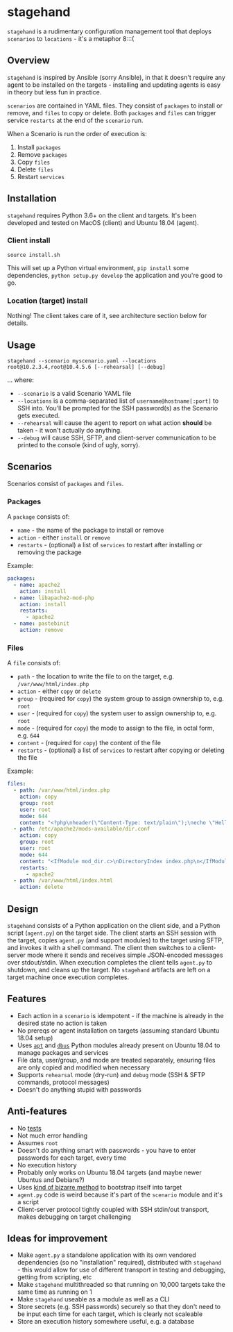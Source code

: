 # stagehand

`stagehand` is a rudimentary configuration management tool that deploys `scenarios` to `locations` - it's a metaphor 8:::(

## Overview

`stagehand` is inspired by Ansible (sorry Ansible), in that it doesn't require any agent to be installed on the targets - installing and updating agents is easy in theory but less fun in practice.

`scenarios` are contained in YAML files. They consist of `packages` to install or remove, and `files` to copy or delete. Both `packages` and `files` can trigger service `restarts` at the end of the `scenario` run.

When a Scenario is run the order of execution is:
1. Install `packages`
2. Remove `packages`
3. Copy `files`
4. Delete `files`
5. Restart `services`

## Installation

`stagehand` requires Python 3.6+ on the client and targets. It's been developed and tested on MacOS (client) and Ubuntu 18.04 (agent).

### Client install
```shell
source install.sh
```

This will set up a Python virtual environment, `pip install` some dependencies, `python setup.py develop` the application and you're good to go.

### Location (target) install

Nothing! The client takes care of it, see architecture section below for details.

## Usage

```shell
stagehand --scenario myscenario.yaml --locations root@10.2.3.4,root@10.4.5.6 [--rehearsal] [--debug]
```

... where:

- `--scenario` is a valid Scenario YAML file
- `--locations` is a comma-separated list of `username@hostname[:port]` to SSH into. You'll be prompted for the SSH password(s) as the Scenario gets executed. 
- `--rehearsal` will cause the agent to report on what action **should** be taken - it won't actually do anything.
- `--debug` will cause SSH, SFTP, and client-server communication to be printed to the console (kind of ugly, sorry).

## Scenarios

Scenarios consist of `packages` and `files`.

### Packages

A `package` consists of:
- `name` - the name of the package to install or remove
- `action` - either `install` or `remove`
- `restarts` - (optional) a list of `services` to restart after installing or removing the package

Example:
```yaml
packages:
  - name: apache2
    action: install
  - name: libapache2-mod-php
    action: install
    restarts:
      - apache2
  - name: pastebinit
    action: remove
```

### Files

A `file` consists of:
- `path` - the location to write the file to on the target, e.g. `/var/www/html/index.php`
- `action` - either `copy` or `delete`
- `group` - (required for `copy`) the system group to assign ownership to, e.g. `root`
- `user` - (required for `copy`) the system user to assign ownership to, e.g. `root`
- `mode` - (required for `copy`) the mode to assign to the file, in octal form, e.g. `644`
- `content` - (required for `copy`) the content of the file
- `restarts` - (optional) a list of `services` to restart after copying or deleting the file

Example:
```yaml
files:
  - path: /var/www/html/index.php
    action: copy
    group: root
    user: root
    mode: 644
    content: "<?php\nheader(\"Content-Type: text/plain\");\necho \"Hello, world!\\n\";\n?>"
  - path: /etc/apache2/mods-available/dir.conf
    action: copy
    group: root
    user: root
    mode: 644
    content: "<IfModule mod_dir.c>\nDirectoryIndex index.php\n</IfModule>"
    restarts: 
      - apache2
  - path: /var/www/html/index.html
    action: delete
```

## Design

`stagehand` consists of a Python application on the client side, and a Python script (`agent.py`) on the target side. The client starts an SSH session with the target, copies `agent.py` (and support modules) to the target using SFTP, and invokes it with a shell command. The client then switches to a client-server mode where it sends and receives simple JSON-encoded messages over stdout/stdin. When execution completes the client tells `agent.py` to shutdown, and cleans up the target. No `stagehand` artifacts are left on a target machine once execution completes.

## Features
- Each action in a `scenario` is idempotent - if the machine is already in the desired state no action is taken
- No prereqs or agent installation on targets (assuming standard Ubuntu 18.04 setup)
- Uses [`apt`](https://apt-team.pages.debian.net/python-apt/library/index.html) and [`dbus`](https://dbus.freedesktop.org/doc/dbus-python/index.html) Python modules already present on Ubuntu 18.04 to manage packages and services
- File data, user/group, and mode are treated separately, ensuring files are only copied and modified when necessary
- Supports `rehearsal` mode (dry-run) and `debug` mode (SSH & SFTP commands, protocol messages)
- Doesn't do anything stupid with passwords

## Anti-features
- No [tests](https://github.com/david-poirier/stagehand/blob/main/tests/nope.txt)
- Not much error handling
- Assumes `root`
- Doesn't do anything smart with passwords - you have to enter passwords for each target, every time
- No execution history
- Probably only works on Ubuntu 18.04 targets (and maybe newer Ubuntus and Debians?)
- Uses [kind of bizarre method](https://github.com/david-poirier/stagehand/blob/main/stagehand/session.py#L72) to bootstrap itself into target
- `agent.py` code is weird because it's part of the `scenario` module and it's a script
- Client-server protocol tightly coupled with SSH stdin/out transport, makes debugging on target challenging

## Ideas for improvement
- Make `agent.py` a standalone application with its own vendored dependencies (so no "installation" required), distributed with `stagehand` - this would allow for use of different transport in testing and debugging, getting from scripting, etc
- Make `stagehand` multithreaded so that running on 10,000 targets take the same time as running on 1
- Make `stagehand` useable as a module as well as a CLI
- Store secrets (e.g. SSH passwords) securely so that they don't need to be input each time for each target, which is clearly not scaleable
- Store an execution history somewhere useful, e.g. a database

